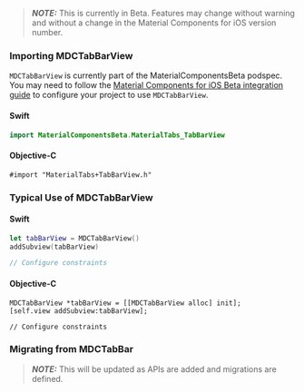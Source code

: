 > **_NOTE:_** This is currently in Beta. Features may change without warning and without a change in the Material 
> Components for iOS version number.

### Importing MDCTabBarView

`MDCTabBarView` is currently part of the MaterialComponentsBeta podspec. You may need to follow the [Material Components for iOS
Beta integration guide](https://github.com/material-components/material-components-ios/blob/develop/contributing/beta_components.md) to configure
your project to use `MDCTabBarView`.

<!--<div class="material-code-render" markdown="1">-->
#### Swift
```swift
import MaterialComponentsBeta.MaterialTabs_TabBarView
```

#### Objective-C

```objc
#import "MaterialTabs+TabBarView.h"
```
<!--</div>-->

### Typical Use of MDCTabBarView

<!--<div class="material-code-render" markdown="1">-->
#### Swift
```swift
let tabBarView = MDCTabBarView()
addSubview(tabBarView)

// Configure constraints
```

#### Objective-C

```objc
MDCTabBarView *tabBarView = [[MDCTabBarView alloc] init];
[self.view addSubview:tabBarView];

// Configure constraints
```
<!--</div>-->

### Migrating from MDCTabBar

> **_NOTE:_** This will be updated as APIs are added and migrations are defined.
